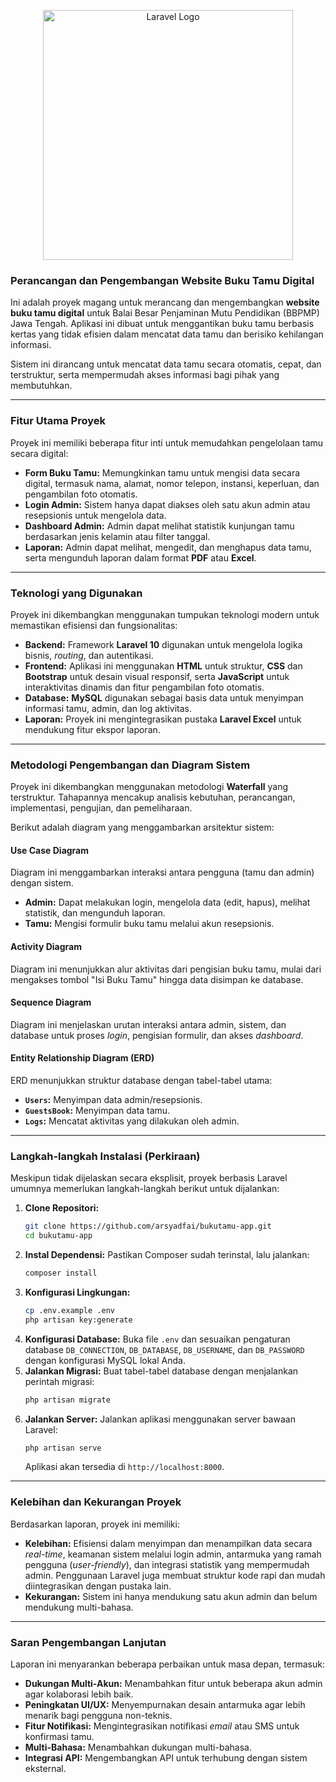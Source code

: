 <p align="center"><a href="https://laravel.com" target="_blank"><img src="https://raw.githubusercontent.com/laravel/art/master/logo-lockup/5%20SVG/2%20CMYK/1%20Full%20Color/laravel-logolockup-cmyk-red.svg" width="400" alt="Laravel Logo"></a></p>

### **Perancangan dan Pengembangan Website Buku Tamu Digital**

Ini adalah proyek magang untuk merancang dan mengembangkan **website buku tamu digital** untuk Balai Besar Penjaminan Mutu Pendidikan (BBPMP) Jawa Tengah. Aplikasi ini dibuat untuk menggantikan buku tamu berbasis kertas yang tidak efisien dalam mencatat data tamu dan berisiko kehilangan informasi.

Sistem ini dirancang untuk mencatat data tamu secara otomatis, cepat, dan terstruktur, serta mempermudah akses informasi bagi pihak yang membutuhkan.

-----

### **Fitur Utama Proyek**

Proyek ini memiliki beberapa fitur inti untuk memudahkan pengelolaan tamu secara digital:

  * **Form Buku Tamu:** Memungkinkan tamu untuk mengisi data secara digital, termasuk nama, alamat, nomor telepon, instansi, keperluan, dan pengambilan foto otomatis.
  * **Login Admin:** Sistem hanya dapat diakses oleh satu akun admin atau resepsionis untuk mengelola data.
  * **Dashboard Admin:** Admin dapat melihat statistik kunjungan tamu berdasarkan jenis kelamin atau filter tanggal.
  * **Laporan:** Admin dapat melihat, mengedit, dan menghapus data tamu, serta mengunduh laporan dalam format **PDF** atau **Excel**.

-----

### **Teknologi yang Digunakan**

Proyek ini dikembangkan menggunakan tumpukan teknologi modern untuk memastikan efisiensi dan fungsionalitas:

  * **Backend:** Framework **Laravel 10** digunakan untuk mengelola logika bisnis, *routing*, dan autentikasi.
  * **Frontend:** Aplikasi ini menggunakan **HTML** untuk struktur, **CSS** dan **Bootstrap** untuk desain visual responsif, serta **JavaScript** untuk interaktivitas dinamis dan fitur pengambilan foto otomatis.
  * **Database:** **MySQL** digunakan sebagai basis data untuk menyimpan informasi tamu, admin, dan log aktivitas.
  * **Laporan:** Proyek ini mengintegrasikan pustaka **Laravel Excel** untuk mendukung fitur ekspor laporan.

-----

### **Metodologi Pengembangan dan Diagram Sistem**

Proyek ini dikembangkan menggunakan metodologi **Waterfall** yang terstruktur. Tahapannya mencakup analisis kebutuhan, perancangan, implementasi, pengujian, dan pemeliharaan.

Berikut adalah diagram yang menggambarkan arsitektur sistem:

#### **Use Case Diagram**

Diagram ini menggambarkan interaksi antara pengguna (tamu dan admin) dengan sistem.

  * **Admin:** Dapat melakukan login, mengelola data (edit, hapus), melihat statistik, dan mengunduh laporan.
  * **Tamu:** Mengisi formulir buku tamu melalui akun resepsionis.

#### **Activity Diagram**

Diagram ini menunjukkan alur aktivitas dari pengisian buku tamu, mulai dari mengakses tombol "Isi Buku Tamu" hingga data disimpan ke database.

#### **Sequence Diagram**

Diagram ini menjelaskan urutan interaksi antara admin, sistem, dan database untuk proses *login*, pengisian formulir, dan akses *dashboard*.

#### **Entity Relationship Diagram (ERD)**

ERD menunjukkan struktur database dengan tabel-tabel utama:

  * **`Users`:** Menyimpan data admin/resepsionis.
  * **`GuestsBook`:** Menyimpan data tamu.
  * **`Logs`:** Mencatat aktivitas yang dilakukan oleh admin.

-----

### **Langkah-langkah Instalasi (Perkiraan)**

Meskipun tidak dijelaskan secara eksplisit, proyek berbasis Laravel umumnya memerlukan langkah-langkah berikut untuk dijalankan:

1.  **Clone Repositori:**
    ```bash
    git clone https://github.com/arsyadfai/bukutamu-app.git
    cd bukutamu-app
    ```
2.  **Instal Dependensi:** Pastikan Composer sudah terinstal, lalu jalankan:
    ```bash
    composer install
    ```
3.  **Konfigurasi Lingkungan:**
    ```bash
    cp .env.example .env
    php artisan key:generate
    ```
4.  **Konfigurasi Database:** Buka file `.env` dan sesuaikan pengaturan database `DB_CONNECTION`, `DB_DATABASE`, `DB_USERNAME`, dan `DB_PASSWORD` dengan konfigurasi MySQL lokal Anda.
5.  **Jalankan Migrasi:** Buat tabel-tabel database dengan menjalankan perintah migrasi:
    ```bash
    php artisan migrate
    ```
6.  **Jalankan Server:** Jalankan aplikasi menggunakan server bawaan Laravel:
    ```bash
    php artisan serve
    ```
    Aplikasi akan tersedia di `http://localhost:8000`.

-----

### **Kelebihan dan Kekurangan Proyek**

Berdasarkan laporan, proyek ini memiliki:

  * **Kelebihan:** Efisiensi dalam menyimpan dan menampilkan data secara *real-time*, keamanan sistem melalui login admin, antarmuka yang ramah pengguna (*user-friendly*), dan integrasi statistik yang mempermudah admin. Penggunaan Laravel juga membuat struktur kode rapi dan mudah diintegrasikan dengan pustaka lain.
  * **Kekurangan:** Sistem ini hanya mendukung satu akun admin dan belum mendukung multi-bahasa.

-----

### **Saran Pengembangan Lanjutan**

Laporan ini menyarankan beberapa perbaikan untuk masa depan, termasuk:

  * **Dukungan Multi-Akun:** Menambahkan fitur untuk beberapa akun admin agar kolaborasi lebih baik.
  * **Peningkatan UI/UX:** Menyempurnakan desain antarmuka agar lebih menarik bagi pengguna non-teknis.
  * **Fitur Notifikasi:** Mengintegrasikan notifikasi *email* atau SMS untuk konfirmasi tamu.
  * **Multi-Bahasa:** Menambahkan dukungan multi-bahasa.
  * **Integrasi API:** Mengembangkan API untuk terhubung dengan sistem eksternal.
